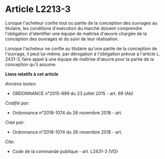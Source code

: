 # Article L2213-3

Lorsque l'acheteur confie tout ou partie de la conception des ouvrages au titulaire, les conditions d'exécution du marché
doivent comprendre l'obligation d'identifier une équipe de maîtrise d'œuvre chargée de la conception des ouvrages et du suivi
de leur réalisation. 

Lorsque l'acheteur ne confie au titulaire qu'une partie de la conception de l'ouvrage, il peut lui-même, par dérogation à
l'obligation prévue à l'article L. 2431-3, faire appel à une équipe de maîtrise d'œuvre pour la partie de la conception qu'il
assume.

**Liens relatifs à cet article**

_Anciens textes_:

  - ORDONNANCE n°2015-899 du 23 juillet 2015 - art. 69 (Ab)

_Codifié par_:

  - Ordonnance n°2018-1074 du 26 novembre 2018 - art.

_Créé par_:

  - Ordonnance n°2018-1074 du 26 novembre 2018 - art.

_Cite_:

  - Code de la commande publique - art. L2431-3 (VD)
